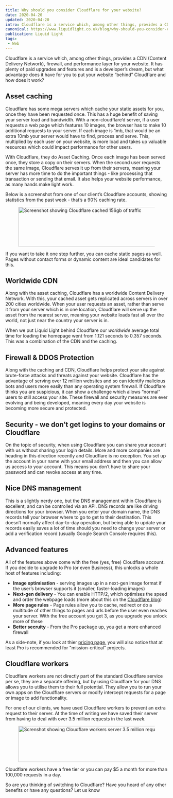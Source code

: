 ```yaml
---
title: Why should you consider Cloudflare for your website?
date: 2020-04-20
updated: 2020-04-20
intro: Cloudflare is a service which, among other things, provides a CDN (Content Delivery Network), firewall, and performance layer for your website. It has plenty of paid upgrades and features and ...
canonical: https://www.liquidlight.co.uk/blog/why-should-you-consider-cloudflare-for-your-website/
publication: Liquid Light
tags:
 - Web
---
```


<p>Cloudflare is a service which, among other things, provides a CDN (Content Delivery Network), firewall, and performance layer for your website. It has plenty of paid upgrades and features and is a developer’s dream, but what advantage does it have for you to put your website “behind” Cloudflare and how does it work?</p>
<h2>Asset caching</h2>
<p>Cloudflare has some mega servers which cache your static assets for you, once they have been requested once. This has a huge benefit of saving your server load and bandwidth. With a non-cloudflare’d server, if a user requests a web page which features 10 images, the browser has to make 10 additional requests to your server. If each image is 1mb, that would be an extra 10mb your server would have to find, process and serve. This, multiplied by each user on your website, is more load and takes up valuable resources which could impact performance for other users.</p>
<p>With Cloudflare, they do Asset Caching. Once each image has been served once, they store a copy on their servers. When the second user requests the same image, Cloudflare serves it up from their servers, meaning your server has more time to do the important things - like processing that transaction or sending that email. It also helps your website performance, as many hands make light work.</p>
<p>Below is a screenshot from one of our client’s Cloudflare accounts, showing statistics from the past week - that’s a 90% caching rate.</p>
<div class="csc-textpic csc-textpic-center csc-textpic-above"><div class="csc-textpic-imagewrap" data-csc-images="1" data-csc-cols="2"><div class="csc-textpic-center-outer"><div class="csc-textpic-center-inner"><figure class="csc-textpic-image csc-textpic-last"><img src="/fileadmin/_processed_/f/1/csm_image1_aeb02ebf0a.png" width="1024" height="123" alt="Screenshot showing Cloudflare cached 156gb of traffic" data-image="reym9fqz0qio"></figure></div></div></div><div class="csc-textpic-text"><p>If you want to take it one step further, you can cache static pages as well. Pages without contact forms or dynamic content are ideal candidates for this.</p> <h2>Worldwide CDN</h2> <p>Along with the asset caching, Cloudflare has a worldwide Content Delivery Network. With this, your cached asset gets replicated across servers in over 200 cities worldwide. When your user requests an asset, rather than serve it from your server which is in one location, Cloudflare will serve up the asset from the nearest server, meaning your website loads fast all over the world, not just near the country your server is in.</p> <p>When we put Liquid Light behind Cloudflare our <em>worldwide</em> average total time for loading the homepage went from 1.121 seconds to 0.357 seconds. This was a combination of the CDN and the caching.</p> <h2>Firewall & DDOS Protection</h2> <p>Along with the caching and CDN, Cloudflare helps protect your site against brute-force attacks and threats against your website. Cloudflare has the advantage of serving over 12 million websites and so can identify malicious bots and users more easily than any operating system firewall. If Cloudflare thinks you are suspicious, it can show a challenge which allows “normal” users to still access your site. These firewall and security measures are ever evolving and being developed, meaning every day your website is becoming more secure and protected.</p> <h2>Security - we don’t get logins to your domains or Cloudflare</h2> <p>On the topic of security, when using Cloudflare you can share your account with us without sharing your login details. More and more companies are heading in this direction recently and Cloudflare is no exception. You set up the account in your name with your email address and then you can allow us access to your account. This means you don’t have to share your password and can revoke access at any time.</p> <h2>Nice DNS management</h2> <p>This is a slightly nerdy one, but the DNS management within Cloudflare is excellent, and can be controlled via an API. DNS records are like driving directions for your browser. When you enter your domain name, the DNS records tell your browser where to go to get to their destination. This doesn’t normally affect day-to-day operation, but being able to update your records easily saves a lot of time should you need to change your server or add a verification record (usually Google Search Console requires this).</p> <h2>Advanced features</h2> <p>All of the features above come with the free (yes, free) Cloudflare account. If you decide to upgrade to Pro (or even Business), this unlocks a whole host of features including:</p><ul> <li><strong>Image optimisation</strong> - serving images up in a next-gen image format if the user’s browser supports it (smaller, faster-loading images)</li> <li><strong>Next-gen delivery</strong> - You can enable HTTP/2, which optimises the speed and order the webpage loads (more about this on the <a href="https://blog.cloudflare.com/better-http-2-prioritization-for-a-faster-web/" target="_blank" rel="noopener">Cloudflare blog</a>)</li> <li><strong>More page rules</strong> - Page rules allow you to cache, redirect or do a multitude of other things to pages and urls before the user even reaches your server. With the free account you get 3, as you upgrade you unlock more of these</li> <li><strong>Better secruity</strong>&nbsp;- From the Pro package up, you get a more enhanced firewall</li> </ul><p>As a side-note, if you look at&nbsp;thier <a href="https://www.cloudflare.com/pricing/" target="_blank" rel="noopener">pricing page,</a> you will also notice that at least Pro is recommended for "mission-critical" projects.</p> <h2>Cloudflare workers</h2> <p>Cloudflare workers are not directly part of the standard Cloudflare service per se, they are a separate offering, but by using Cloudflare for your DNS allows you to utilise them to their full potential. They allow you to run your own apps on the Cloudflare servers or modify intercept requests for a page or image to add functionality.&nbsp;</p> <p>For one of our clients, we have used Cloudflare workers to prevent an extra request to their server. At the time of writing we have saved their server from having to deal with over 3.5 million requests in the last <em>week</em>.</p></div></div>
<div class="csc-textpic csc-textpic-center csc-textpic-above"><div class="csc-textpic-imagewrap" data-csc-images="1" data-csc-cols="2"><div class="csc-textpic-center-outer"><div class="csc-textpic-center-inner"><figure class="csc-textpic-image csc-textpic-last"><img src="/fileadmin/_processed_/b/6/csm_image2_b2fb8e47b9.png" width="1024" height="112" alt="Screnshot showing Cloudflare workers server 3.5 million requests" data-image="0euie8176q2c"></figure></div></div></div><div class="csc-textpic-text"><p>Cloudflare workers have a free tier or you can pay $5 a month for more than 100,000 requests in a day.</p> <p>So are you thinking of switching to Cloudflare? Have you heard of any other benefits or have any questions? Let us know</p></div></div>